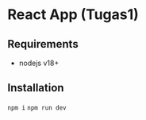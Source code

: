 # React App (Tugas1)

## Requirements
- nodejs v18+

## Installation
``` npm i ```
``` npm run dev ```
